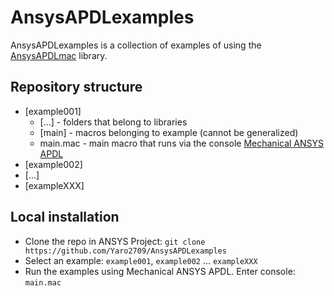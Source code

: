# AnsysAPDLexamples

AnsysAPDLexamples is a collection of examples of using the [AnsysAPDLmac](https://github.com/Yaro2709/AnsysAPDLmac) library.

## Repository structure
- [example001]
    - [...] - folders that belong to libraries
    - [main] - macros belonging to example (cannot be generalized)
    - main.mac - main macro that runs via the console [Mechanical ANSYS APDL](https://www.ansys.com/)
- [example002]
- [...]
- [exampleXXX]
 
## Local installation

- Clone the repo in ANSYS Project: `git clone https://github.com/Yaro2709/AnsysAPDLexamples`
- Select an example: `example001`, `example002` ... `exampleXXX`
- Run the examples using Mechanical ANSYS APDL. Enter console: `main.mac`